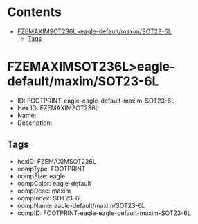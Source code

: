 



Contents
========

* [FZEMAXIMSOT236L>eagle-default/maxim/SOT23-6L](#fzemaximsot236leagle-defaultmaximsot23-6l)
	* [Tags](#tags)

# FZEMAXIMSOT236L>eagle-default/maxim/SOT23-6L

- ID: FOOTPRINT-eagle-eagle-default-maxim-SOT23-6L
- Hex ID: FZEMAXIMSOT236L
- Name: 
- Description: 

## Tags

- hexID: FZEMAXIMSOT236L
- oompType: FOOTPRINT
- oompSize: eagle
- oompColor: eagle-default
- oompDesc: maxim
- oompIndex: SOT23-6L
- oompName: eagle-default/maxim/SOT23-6L
- oompID: FOOTPRINT-eagle-eagle-default-maxim-SOT23-6L
